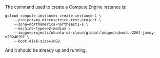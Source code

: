The command used to create a Compute Engine Instance is:
```
gcloud compute instances create instance-1 \
    --project=my-microservice-test-project \
    --zone=northamerica-northeast1-a \
    --machine-type=e2-medium \
    --image=projects/ubuntu-os-cloud/global/images/ubuntu-2204-jammy-v20240207 \
    --boot-disk-size=10GB
```

And it should be already up and running.

